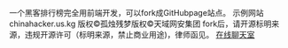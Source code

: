 一个黑客排行榜完全用前端开发，可以fork成GitHubpage站点。
示例网站chinahacker.us.kg
版权©️孤烛残梦版权©️天域网安集团
fork后，请开源标明来源，违规开源许可（标明来源，禁止商业用途)，律师函见。
<a href="https://chat.getloli.com/room/@tywa?title=a%20simple%20title" target="_blank">在线聊天室</a>
